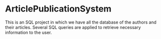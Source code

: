 # ArticlePublicationSystem
This is an SQL project in which we have all the database  of the authors and their articles. Several SQL queries are applied to retrieve necessary information to the user. 
